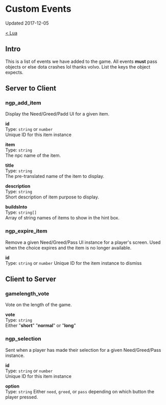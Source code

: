# Custom Events

Updated 2017-12-05

[< Lua][0]

## Intro

This is a list of events we have added to the game. All events **must** pass objects or else dota crashes lol thanks volvo. List the keys the object expects.

## Server to Client

### ngp_add_item
Display the Need/Greed/Padd UI for a given item.

**id**  
Type: `string` or `number`  
Unique ID for this item instance

**item**  
Type: `string`  
The npc name of the item.

**title**  
Type: `string`  
The pre-translated name of the item to display.

**description**  
Type: `string`  
Short description of item purpose to display.

**buildsInto**  
Type: `string[]`  
Array of string names of items to show in the hint box.

### ngp_expire_item
Remove a given Need/Greed/Pass UI instance for a player's screen. Used when the choice expires and the item is no longer available.

**id**  
Type: `string` or `number`
Unique ID for the item instance to dismiss

## Client to Server

### gamelength_vote
Vote on the length of the game.

**vote**  
Type: `string`  
Either "**short**" "**normal**" or "**long**"

### ngp_selection
Sent when a player has made their selection for a given Need/Greed/Pass instance.

**id**  
Type: `string` or `number`  
Unique ID for this item instance

**option**  
Type: `string`
Either `need`, `greed`, or `pass` depending on which button the player pressed.

[0]: ../README.md
